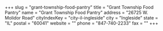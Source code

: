 +++
slug = "grant-township-food-pantry"
title = "Grant Township Food Pantry"
name = "Grant Township Food Pantry"
address = "26725 W. Molidor Road"
cityIndexKey = "city-il-ingleside"
city = "Ingleside"
state = "IL"
postal = "60041"
website = ""
phone = "847-740-2233"
fax = ""
+++

